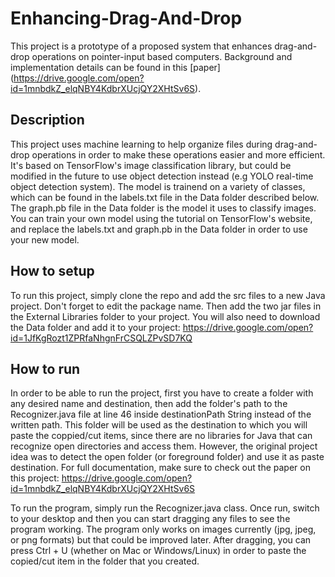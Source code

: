 # Enhancing-Drag-And-Drop

This project is a prototype of a proposed system that enhances drag-and-drop operations on pointer-input based computers. 
Background and implementation details can be found in this [paper] (https://drive.google.com/open?id=1mnbdkZ_elqNBY4KdbrXUcjQY2XHtSv6S).

## Description

This project uses machine learning to help organize files during drag-and-drop operations in order to make these operations easier and more efficient. It's based on TensorFlow's image classification library, but could be modified in the future to use object detection instead (e.g YOLO real-time object detection system). The model is trainend on a variety of classes, which can be found in the labels.txt file in the Data folder described below. The graph.pb file in the Data folder is the model it uses to classify images. You can train your own model using the tutorial on TensorFlow's website, and replace the labels.txt and graph.pb in the Data folder in order to use your new model.

## How to setup

To run this project, simply clone the repo and add the src files to a new Java project. Don't forget to edit the package name. Then add the two jar files in the External Libraries folder to your project. You will also need to download the Data folder and add it to your project: https://drive.google.com/open?id=1JfKgRozt1ZPRfaNhgnFrCSQLZPvSD7KQ

## How to run

In order to be able to run the project, first you have to create a folder with any desired name and destination, then add the folder's path to the Recognizer.java file at line 46 inside destinationPath String instead of the written path. This folder will be used as the destination to which you will paste the coppied/cut items, since there are no libraries for Java that can recognize open directories and access them. However, the original project idea was to detect the open folder (or foreground folder) and use it as paste destination. For full documentation, make sure to check out the paper on this project: https://drive.google.com/open?id=1mnbdkZ_elqNBY4KdbrXUcjQY2XHtSv6S

To run the program, simply run the Recognizer.java class. Once run, switch to your desktop and then you can start dragging any files to see the program working. The program only works on images currently (jpg, jpeg, or png formats) but that could be improved later. After dragging, you can press Ctrl + U (whether on Mac or Windows/Linux) in order to paste the copied/cut item in the folder that you created.
